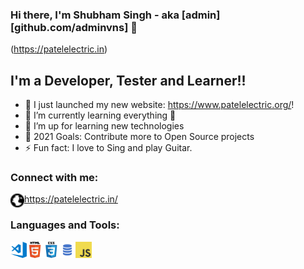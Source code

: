 ### Hi there, I'm Shubham Singh - aka [admin][github.com/adminvns] 👋

(https://patelelectric.in)

## I'm a Developer, Tester and Learner!!

- 🔭 I just launched my new website: https://www.patelelectric.org/!
- 🌱 I’m currently learning everything 🤣
- 👯 I’m up for learning new technologies
- 🥅 2021 Goals: Contribute more to Open Source projects
- ⚡ Fun fact: I love to Sing and play Guitar.


### Connect with me:

<img align="left" alt="patelelectric.in" width="22px" src="https://raw.githubusercontent.com/iconic/open-iconic/master/svg/globe.svg"/>https://patelelectric.in/
<br/>

### Languages and Tools:

<img align="left" alt="Visual Studio Code" width="26px" src="https://raw.githubusercontent.com/github/explore/80688e429a7d4ef2fca1e82350fe8e3517d3494d/topics/visual-studio-code/visual-studio-code.png" />
<img align="left" alt="HTML5" width="26px" src="https://raw.githubusercontent.com/github/explore/80688e429a7d4ef2fca1e82350fe8e3517d3494d/topics/html/html.png" />
<img align="left" alt="CSS3" width="26px" src="https://raw.githubusercontent.com/github/explore/80688e429a7d4ef2fca1e82350fe8e3517d3494d/topics/css/css.png" />
<img align="left" alt="SQL" width="26px" src="https://raw.githubusercontent.com/github/explore/80688e429a7d4ef2fca1e82350fe8e3517d3494d/topics/sql/sql.png" />
<img align="left" alt="JavaScript" width="26px" src="https://raw.githubusercontent.com/github/explore/80688e429a7d4ef2fca1e82350fe8e3517d3494d/topics/javascript/javascript.png" />

<br />
<br />

[website]: https://patelelectric.in
[webiste-2]: https://patelelectronicsvn.wixsite.com/home
[instagram]: https://instagram.com/codeSTACKr
[linkedin]: https://linkedin.com/in/admivns
